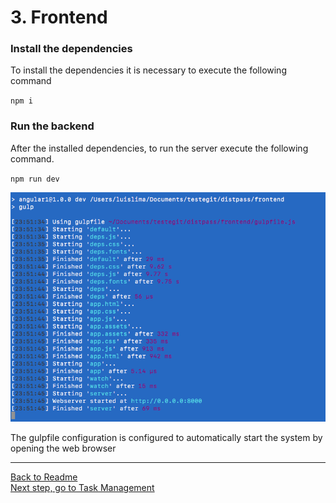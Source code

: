 # 3. Frontend

### Install the dependencies

To install the dependencies it is necessary to execute the following command

`npm i`

### Run the backend

After the installed dependencies, to run the server execute the following command. 

`npm run dev`

![](https://github.com/lclms/distpass/blob/master/img/npm_run_dev_frontend.png)

The gulpfile configuration is configured to automatically start the system by opening the web browser

___
[Back to Readme](https://github.com/lclms/distpass)</br>
[Next step, go to Task Management](https://github.com/lclms/distpass/blob/master/content/Task%20Management.md)
